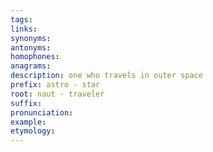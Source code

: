 ```yaml
---
tags: 
links: 
synonyms: 
antonyms: 
homophones: 
anagrams: 
description: one who travels in outer space
prefix: astro - star
root: naut - traveler
suffix: 
pronunciation: 
example: 
etymology:
---
```

